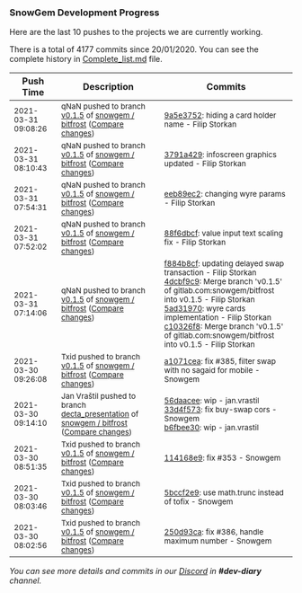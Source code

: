 
### SnowGem Development Progress

Here are the last 10 pushes to the projects we are currently working.

There is a total of 4177 commits since 20/01/2020. You can see the complete history in
 [Complete_list.md](Complete_list.md) file.

| Push Time | Description | Commits |
| --- | --- | --- |
| <sub>2021-03-31 09:08:26</sub> | <sub>qNaN pushed to branch [v0\.1\.5](https://gitlab.com/snowgem/bitfrost/commits/v0.1.5) of [snowgem / bitfrost](https://gitlab.com/snowgem/bitfrost) ([Compare changes](https://gitlab.com/snowgem/bitfrost/compare/3791a4291146f97625ec410b8465c13b9c9da9a2...9a5e3752f46b67c3a0b5b47fa85eaeab8a4c657b))</sub> | <sub>[9a5e3752](https://gitlab.com/snowgem/bitfrost/-/commit/9a5e3752f46b67c3a0b5b47fa85eaeab8a4c657b): hiding a card holder name - Filip Storkan</sub> |
| <sub>2021-03-31 08:10:43</sub> | <sub>qNaN pushed to branch [v0\.1\.5](https://gitlab.com/snowgem/bitfrost/commits/v0.1.5) of [snowgem / bitfrost](https://gitlab.com/snowgem/bitfrost) ([Compare changes](https://gitlab.com/snowgem/bitfrost/compare/eeb89ec253d8cecc1e155806e278258b6b196d0a...3791a4291146f97625ec410b8465c13b9c9da9a2))</sub> | <sub>[3791a429](https://gitlab.com/snowgem/bitfrost/-/commit/3791a4291146f97625ec410b8465c13b9c9da9a2): infoscreen graphics updated - Filip Storkan</sub> |
| <sub>2021-03-31 07:54:31</sub> | <sub>qNaN pushed to branch [v0\.1\.5](https://gitlab.com/snowgem/bitfrost/commits/v0.1.5) of [snowgem / bitfrost](https://gitlab.com/snowgem/bitfrost) ([Compare changes](https://gitlab.com/snowgem/bitfrost/compare/88f6dbcfa73816b7430a6733bb0e4187975148b3...eeb89ec253d8cecc1e155806e278258b6b196d0a))</sub> | <sub>[eeb89ec2](https://gitlab.com/snowgem/bitfrost/-/commit/eeb89ec253d8cecc1e155806e278258b6b196d0a): changing wyre params - Filip Storkan</sub> |
| <sub>2021-03-31 07:52:02</sub> | <sub>qNaN pushed to branch [v0\.1\.5](https://gitlab.com/snowgem/bitfrost/commits/v0.1.5) of [snowgem / bitfrost](https://gitlab.com/snowgem/bitfrost) ([Compare changes](https://gitlab.com/snowgem/bitfrost/compare/c10326f84a734b34ecfee99ddce337debb47c608...88f6dbcfa73816b7430a6733bb0e4187975148b3))</sub> | <sub>[88f6dbcf](https://gitlab.com/snowgem/bitfrost/-/commit/88f6dbcfa73816b7430a6733bb0e4187975148b3): value input text scaling fix - Filip Storkan</sub> |
| <sub>2021-03-31 07:14:06</sub> | <sub>qNaN pushed to branch [v0\.1\.5](https://gitlab.com/snowgem/bitfrost/commits/v0.1.5) of [snowgem / bitfrost](https://gitlab.com/snowgem/bitfrost) ([Compare changes](https://gitlab.com/snowgem/bitfrost/compare/a1071cea107c0ee1bafecf2dc7d1a8fd1d3dc6cd...c10326f84a734b34ecfee99ddce337debb47c608))</sub> | <sub>[f884b8cf](https://gitlab.com/snowgem/bitfrost/-/commit/f884b8cf068feb511f8fbdbc55faa1c2b1b6cf78): updating delayed swap transaction - Filip Storkan<br>[4dcbf9c9](https://gitlab.com/snowgem/bitfrost/-/commit/4dcbf9c92831095e472c17d082e2de7cc4e251d7): Merge branch 'v0.1.5' of gitlab.com:snowgem/bitfrost into v0.1.5 - Filip Storkan<br>[5ad31970](https://gitlab.com/snowgem/bitfrost/-/commit/5ad31970cb10bd546a9a135026631b4281a28f34): wyre cards implementation - Filip Storkan<br>[c10326f8](https://gitlab.com/snowgem/bitfrost/-/commit/c10326f84a734b34ecfee99ddce337debb47c608): Merge branch 'v0.1.5' of gitlab.com:snowgem/bitfrost into v0.1.5 - Filip Storkan</sub> |
| <sub>2021-03-30 09:26:08</sub> | <sub>Txid pushed to branch [v0\.1\.5](https://gitlab.com/snowgem/bitfrost/commits/v0.1.5) of [snowgem / bitfrost](https://gitlab.com/snowgem/bitfrost) ([Compare changes](https://gitlab.com/snowgem/bitfrost/compare/114168e9de7d490d28d662b9bc89912689b04a8c...a1071cea107c0ee1bafecf2dc7d1a8fd1d3dc6cd))</sub> | <sub>[a1071cea](https://gitlab.com/snowgem/bitfrost/-/commit/a1071cea107c0ee1bafecf2dc7d1a8fd1d3dc6cd): fix #385, filter swap with no sagaid for mobile - Snowgem</sub> |
| <sub>2021-03-30 09:14:10</sub> | <sub>Jan Vraštil pushed to branch [decta\_presentation](https://gitlab.com/snowgem/bitfrost/commits/decta_presentation) of [snowgem / bitfrost](https://gitlab.com/snowgem/bitfrost) ([Compare changes](https://gitlab.com/snowgem/bitfrost/compare/0f902efc070736e4134d159cf68fc5a0c580aaaf...b6fbee300e4b6ab8a420a18352817052a6e2b9bb))</sub> | <sub>[56daacee](https://gitlab.com/snowgem/bitfrost/-/commit/56daaceec3ab1aea816287a6a8675cf5c237ffb9): wip - jan.vrastil<br>[33d4f573](https://gitlab.com/snowgem/bitfrost/-/commit/33d4f57374ac5f9591c0dad7612d909a118575bf): fix buy-swap cors - Snowgem<br>[b6fbee30](https://gitlab.com/snowgem/bitfrost/-/commit/b6fbee300e4b6ab8a420a18352817052a6e2b9bb): wip - jan.vrastil</sub> |
| <sub>2021-03-30 08:51:35</sub> | <sub>Txid pushed to branch [v0\.1\.5](https://gitlab.com/snowgem/bitfrost/commits/v0.1.5) of [snowgem / bitfrost](https://gitlab.com/snowgem/bitfrost) ([Compare changes](https://gitlab.com/snowgem/bitfrost/compare/5bccf2e9639371baf17a042728918f79249bf0ef...114168e9de7d490d28d662b9bc89912689b04a8c))</sub> | <sub>[114168e9](https://gitlab.com/snowgem/bitfrost/-/commit/114168e9de7d490d28d662b9bc89912689b04a8c): fix #353 - Snowgem</sub> |
| <sub>2021-03-30 08:03:46</sub> | <sub>Txid pushed to branch [v0\.1\.5](https://gitlab.com/snowgem/bitfrost/commits/v0.1.5) of [snowgem / bitfrost](https://gitlab.com/snowgem/bitfrost) ([Compare changes](https://gitlab.com/snowgem/bitfrost/compare/250d93caba1ad5145b736547aee0a934da1094c2...5bccf2e9639371baf17a042728918f79249bf0ef))</sub> | <sub>[5bccf2e9](https://gitlab.com/snowgem/bitfrost/-/commit/5bccf2e9639371baf17a042728918f79249bf0ef): use math.trunc instead of tofix - Snowgem</sub> |
| <sub>2021-03-30 08:02:56</sub> | <sub>Txid pushed to branch [v0\.1\.5](https://gitlab.com/snowgem/bitfrost/commits/v0.1.5) of [snowgem / bitfrost](https://gitlab.com/snowgem/bitfrost) ([Compare changes](https://gitlab.com/snowgem/bitfrost/compare/c8fcd0369f18c3cd9dcb022d31f7d1bd15297f9a...250d93caba1ad5145b736547aee0a934da1094c2))</sub> | <sub>[250d93ca](https://gitlab.com/snowgem/bitfrost/-/commit/250d93caba1ad5145b736547aee0a934da1094c2): fix #386, handle maximum number - Snowgem</sub> |

_You can see more details and commits in our [Discord](https://discord.gg/zumGnbg) in **#dev-diary** channel._
